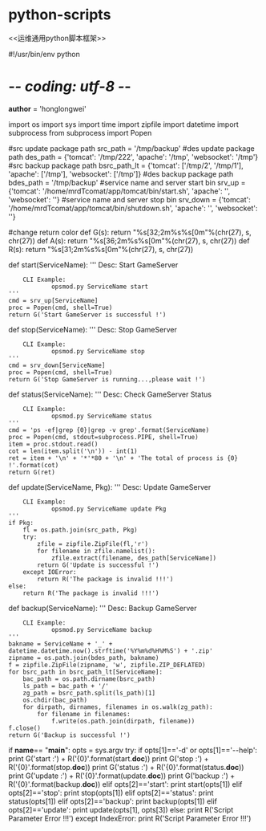 # python-scripts

<<运维通用python脚本框架>>

#!/usr/bin/env python
# -*- coding: utf-8 -*-
 
__author__ = 'honglongwei'
 
import os
import sys
import time
import zipfile
import datetime
import subprocess
from subprocess import Popen
 
 
#src update package path
src_path = '/tmp/backup'
#des update package path
des_path = {'tomcat': '/tmp/222',
            'apache': '/tmp',
            'websocket': '/tmp'}
#src backup package path
bsrc_path_lt = {'tomcat': ['/tmp/2', '/tmp/1'],
                'apache': ['/tmp'],
                'websocket': ['/tmp']}
#des backup package path
bdes_path = '/tmp/backup'
#service name and server start bin 
srv_up = {'tomcat': '/home/mrdTcomat/app/tomcat/bin/start.sh',
          'apache': '',
          'websocket': ''}
#service name and server stop bin 
srv_down = {'tomcat': '/home/mrdTcomat/app/tomcat/bin/shutdown.sh',
            'apache': '',
            'websocket': ''}
 
 
#change return color
def G(s):
    return "%s[32;2m%s%s[0m"%(chr(27), s, chr(27))
def A(s):
    return "%s[36;2m%s%s[0m"%(chr(27), s, chr(27))
def R(s):
    return "%s[31;2m%s%s[0m"%(chr(27), s, chr(27))
 
 
def start(ServiceName):
    '''
        Desc: Start GameServer
 
        CLI Example:
                opsmod.py ServiceName start
    '''    
    cmd = srv_up[ServiceName]
    proc = Popen(cmd, shell=True)
    return G('Start GameServer is successful !')
 
 
def stop(ServiceName):
    '''
        Desc: Stop GameServer
 
        CLI Example:
                opsmod.py ServiceName stop
    '''    
    cmd = srv_down[ServiceName]
    proc = Popen(cmd, shell=True)
    return G('Stop GameServer is running...,please wait !')
 
 
def status(ServiceName):
    '''
        Desc: Check GameServer Status
 
        CLI Example:
                opsmod.py ServiceName status
    '''    
    cmd = 'ps -ef|grep {0}|grep -v grep'.format(ServiceName)
    proc = Popen(cmd, stdout=subprocess.PIPE, shell=True)
    item = proc.stdout.read()
    cot = len(item.split('\n')) - int(1)
    ret = item + '\n' + '*'*80 + '\n' + 'The total of process is {0} !'.format(cot)
    return G(ret)
 
 
def update(ServiceName, Pkg):
    '''
        Desc: Update GameServer
 
        CLI Example:
                opsmod.py ServiceName update Pkg
    '''    
    if Pkg:
        fl = os.path.join(src_path, Pkg)
        try:
            zfile = zipfile.ZipFile(fl,'r')
            for filename in zfile.namelist():
                zfile.extract(filename, des_path[ServiceName])
            return G('Update is successful !')
        except IOError:
            return R('The package is invalid !!!')
    else:
        return R('The package is invalid !!!')
 
 
def backup(ServiceName):
    '''
        Desc: Backup GameServer
 
        CLI Example:
                opsmod.py ServiceName backup
    '''    
    bakname = ServiceName + '_' +  datetime.datetime.now().strftime('%Y%m%d%H%M%S') + '.zip'
    zipname = os.path.join(bdes_path, bakname)
    f = zipfile.ZipFile(zipname, 'w', zipfile.ZIP_DEFLATED)
    for bsrc_path in bsrc_path_lt[ServiceName]:
        bac_path = os.path.dirname(bsrc_path)
        ls_path = bac_path + '/'
        zg_path = bsrc_path.split(ls_path)[1]
        os.chdir(bac_path)
        for dirpath, dirnames, filenames in os.walk(zg_path):
            for filename in filenames:
                f.write(os.path.join(dirpath, filename)) 
    f.close()
    return G('Backup is successful !')
 
 
if __name__== "__main__":
    opts = sys.argv
    try:
        if opts[1]=='-d' or opts[1]=='--help':
            print G('start :') + R('{0}'.format(start.__doc__))
            print G('stop :') + R('{0}'.format(stop.__doc__))
            print G('status :') + R('{0}'.format(status.__doc__))
            print G('update :') + R('{0}'.format(update.__doc__))
            print G('backup :') + R('{0}'.format(backup.__doc__))
        elif opts[2]=='start':
            print start(opts[1])
        elif opts[2]=='stop':
            print stop(opts[1])
        elif opts[2]=='status':
            print status(opts[1])
        elif opts[2]=='backup':
            print backup(opts[1])
        elif opts[2]=='update':
            print update(opts[1], opts[3])
        else:
            print R('Script Parameter Error !!!')
    except IndexError:
        print R('Script Parameter Error !!!')
